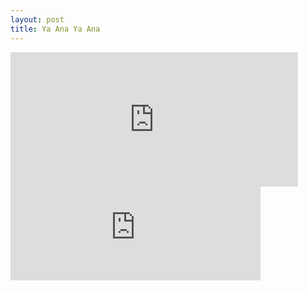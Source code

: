 ```yaml
---
layout: post
title: Ya Ana Ya Ana
---
```


<iframe width="460" height="215" src="https://www.youtube.com/embed/NInhtsZP86s" frameborder="0" allow="accelerometer; autoplay; encrypted-media; gyroscope; picture-in-picture" allowfullscreen></iframe>


<iframe width="400" height="150" scrolling="no" frameborder="no" allow="autoplay" src="https://w.soundcloud.com/player/?url=https%3A//api.soundcloud.com/tracks/116747288&color=%23ff5500&auto_play=false&hide_related=false&show_comments=true&show_user=true&show_reposts=false&show_teaser=true&visual=true"></iframe>